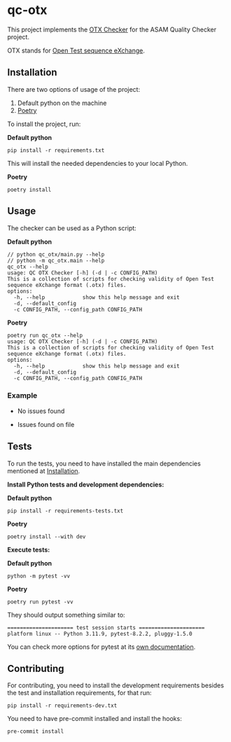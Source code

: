 # qc-otx

This project implements the [OTX Checker](checker_bundle_doc.md) for the ASAM Quality Checker project.

OTX stands for [Open Test sequence eXchange](https://report.asam.net/otx-iso-13209-open-test-sequence-exchange-format).

## Installation

There are two options of usage of the project:

1. Default python on the machine
2. [Poetry](https://python-poetry.org/)

To install the project, run:

**Default python**

```
pip install -r requirements.txt
```

This will install the needed dependencies to your local Python.

**Poetry**

```
poetry install
```

## Usage

The checker can be used as a Python script:

**Default python**

```
// python qc_otx/main.py --help
// python -m qc_otx.main --help
qc_otx --help
usage: QC OTX Checker [-h] (-d | -c CONFIG_PATH)
This is a collection of scripts for checking validity of Open Test sequence eXchange format (.otx) files.
options:
  -h, --help            show this help message and exit
  -d, --default_config
  -c CONFIG_PATH, --config_path CONFIG_PATH
```

**Poetry**

```
poetry run qc_otx --help
usage: QC OTX Checker [-h] (-d | -c CONFIG_PATH)
This is a collection of scripts for checking validity of Open Test sequence eXchange format (.otx) files.
options:
  -h, --help            show this help message and exit
  -d, --default_config
  -c CONFIG_PATH, --config_path CONFIG_PATH
```

### Example

- No issues found

- Issues found on file

## Tests

To run the tests, you need to have installed the main dependencies mentioned
at [Installation](#installation).

**Install Python tests and development dependencies:**

**Default python**

```
pip install -r requirements-tests.txt
```

**Poetry**

```
poetry install --with dev
```

**Execute tests:**

**Default python**

```
python -m pytest -vv
```

**Poetry**

```
poetry run pytest -vv
```

They should output something similar to:

```
===================== test session starts =====================
platform linux -- Python 3.11.9, pytest-8.2.2, pluggy-1.5.0
```

You can check more options for pytest at its [own documentation](https://docs.pytest.org/).

## Contributing

For contributing, you need to install the development requirements besides the
test and installation requirements, for that run:

```
pip install -r requirements-dev.txt
```

You need to have pre-commit installed and install the hooks:

```
pre-commit install
```
